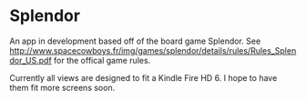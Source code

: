 # Splendor

An app in development based off of the board game Splendor. See http://www.spacecowboys.fr/img/games/splendor/details/rules/Rules_Splendor_US.pdf for the offical game rules.

Currently all views are designed to fit a Kindle Fire HD 6. I hope to have them fit more screens soon.

